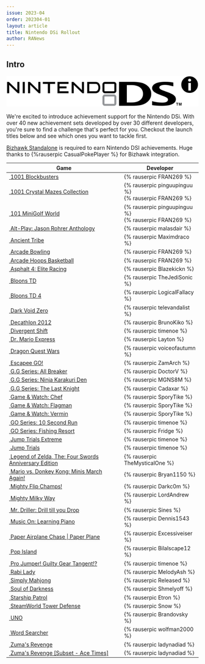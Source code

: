 ```yaml
---
issue: 2023-04
order: 202304-01
layout: article
title: Nintendo DSi Rollout
author: RANews
---
```


## Intro

<p align="center">
  <img src="img/DSi/Nintendo_DSi_logo_white.png" />
</p>

We're excited to introduce achievement support for the Nintendo DSi. With over 40 new achievement sets developed by over 30 different developers, you're sure to find a challenge that's perfect for you. Checkout the launch titles below and see which ones you want to tackle first.

[Bizhawk Standalone](https://tasvideos.org/BizHawk/ReleaseHistory) is required to earn Nintendo DSI achievements. Huge thanks to {%rauserpic CasualPokePlayer %} for Bizhawk integration.

| Game                                                                                                                                                                                                                                                                      | Developer                                               |
| ------------------------------------------------------------------------------------------------------------------------------------------------------------------------------------------------------------------------------------------------------------------------- | ------------------------------------------------------- |
| <a class="gameicon-link" href="https://retroachievements.org/game/22404" target="_blank" rel="noopener"> <img class="gameicon" src="https://media.retroachievements.org/Images/068079.png" alt=""> <span>1001 Blockbusters</span></a>                                     | {% rauserpic FRAN269 %}                                 |
| <a class="gameicon-link" href="https://retroachievements.org/game/22458" target="_blank" rel="noopener"> <img class="gameicon" src="https://media.retroachievements.org/Images/068078.png" alt=""> <span>1001 Crystal Mazes Collection</span></a>                         | {% rauserpic pinguupinguu %}<br>{% rauserpic FRAN269 %} |
| <a class="gameicon-link" href="https://retroachievements.org/game/22621" target="_blank" rel="noopener"> <img class="gameicon" src="https://media.retroachievements.org/Images/068695.png" alt=""> <span>101 MiniGolf World</span></a>                                    | {% rauserpic pinguupinguu %}<br>{% rauserpic FRAN269 %} |
| <a class="gameicon-link" href="https://retroachievements.org/game/22382" target="_blank" rel="noopener"> <img class="gameicon" src="https://media.retroachievements.org/Images/067273.png" alt=""> <span>Alt-Play: Jason Rohrer Anthology</span></a>                      | {% rauserpic malasdair %}                               |
| <a class="gameicon-link" href="https://retroachievements.org/game/22375" target="_blank" rel="noopener"> <img class="gameicon" src="https://media.retroachievements.org/Images/067376.png" alt=""> <span>Ancient Tribe</span></a>                                         | {% rauserpic Maximdraco %}                              |
| <a class="gameicon-link" href="https://retroachievements.org/game/22403" target="_blank" rel="noopener"> <img class="gameicon" src="https://media.retroachievements.org/Images/068081.png" alt=""> <span>Arcade Bowling</span></a>                                        | {% rauserpic FRAN269 %}                                 |
| <a class="gameicon-link" href="https://retroachievements.org/game/22351" target="_blank" rel="noopener"> <img class="gameicon" src="https://media.retroachievements.org/Images/068080.png" alt=""> <span>Arcade Hoops Basketball</span></a>                               | {% rauserpic FRAN269 %}                                 |
| <a class="gameicon-link" href="https://retroachievements.org/game/22331" target="_blank" rel="noopener"> <img class="gameicon" src="https://media.retroachievements.org/Images/067137.png" alt=""> <span>Asphalt 4: Elite Racing</span></a>                               | {% rauserpic Blazekickn %}                              |
| <a class="gameicon-link" href="https://retroachievements.org/game/22321" target="_blank" rel="noopener"> <img class="gameicon" src="https://media.retroachievements.org/Images/069236.png" alt=""> <span>Bloons TD</span></a>                                             | {% rauserpic TheJediSonic %}                            |
| <a class="gameicon-link" href="https://retroachievements.org/game/22319" target="_blank" rel="noopener"> <img class="gameicon" src="https://media.retroachievements.org/Images/067816.png" alt=""> <span>Bloons TD 4</span></a>                                           | {% rauserpic LogicalFallacy %}                          |
| <a class="gameicon-link" href="https://retroachievements.org/game/22311" target="_blank" rel="noopener"> <img class="gameicon" src="https://media.retroachievements.org/Images/067431.png" alt=""> <span>Dark Void Zero</span></a>                                        | {% rauserpic televandalist %}                           |
| <a class="gameicon-link" href="https://retroachievements.org/game/22405" target="_blank" rel="noopener"> <img class="gameicon" src="https://media.retroachievements.org/Images/067643.png" alt=""> <span>Decathlon 2012</span></a>                                        | {% rauserpic BrunoKiko %}                               |
| <a class="gameicon-link" href="https://retroachievements.org/game/22451" target="_blank" rel="noopener"> <img class="gameicon" src="https://media.retroachievements.org/Images/067708.png" alt=""> <span>Divergent Shift</span></a>                                       | {% rauserpic timenoe %}                                 |
| <a class="gameicon-link" href="https://retroachievements.org/game/22374" target="_blank" rel="noopener"> <img class="gameicon" src="https://media.retroachievements.org/Images/067316.png" alt=""> <span>Dr. Mario Express</span></a>                                     | {% rauserpic Layton %}                                  |
| <a class="gameicon-link" href="https://retroachievements.org/game/22308" target="_blank" rel="noopener"> <img class="gameicon" src="https://media.retroachievements.org/Images/067608.png" alt=""> <span>Dragon Quest Wars</span></a>                                     | {% rauserpic voiceofautumn %}                           |
| <a class="gameicon-link" href="https://retroachievements.org/game/22336" target="_blank" rel="noopener"> <img class="gameicon" src="https://media.retroachievements.org/Images/070815.png" alt=""> <span>Escapee GO!</span></a>                                           | {% rauserpic ZamArch %}                                 |
| <a class="gameicon-link" href="https://retroachievements.org/game/22314" target="_blank" rel="noopener"> <img class="gameicon" src="https://media.retroachievements.org/Images/068455.png" alt=""> <span>G.G Series: All Breaker</span></a>                               | {% rauserpic DoctorV %}                                 |
| <a class="gameicon-link" href="https://retroachievements.org/game/22377" target="_blank" rel="noopener"> <img class="gameicon" src="https://media.retroachievements.org/Images/067309.png" alt=""> <span>G.G Series: Ninja Karakuri Den</span></a>                        | {% rauserpic MGNS8M %}                                  |
| <a class="gameicon-link" href="https://retroachievements.org/game/22330" target="_blank" rel="noopener"> <img class="gameicon" src="https://media.retroachievements.org/Images/067162.png" alt=""> <span>G.G Series: The Last Knight</span></a>                           | {% rauserpic Cadaxar %}                                 |
| <a class="gameicon-link" href="https://retroachievements.org/game/22400" target="_blank" rel="noopener"> <img class="gameicon" src="https://media.retroachievements.org/Images/067367.png" alt=""> <span>Game & Watch: Chef</span></a>                                    | {% rauserpic SporyTike %}                               |
| <a class="gameicon-link" href="https://retroachievements.org/game/22433" target="_blank" rel="noopener"> <img class="gameicon" src="https://media.retroachievements.org/Images/067527.png" alt=""> <span>Game & Watch: Flagman</span></a>                                 | {% rauserpic SporyTike %}                               |
| <a class="gameicon-link" href="https://retroachievements.org/game/22437" target="_blank" rel="noopener"> <img class="gameicon" src="https://media.retroachievements.org/Images/067571.png" alt=""> <span>Game & Watch: Vermin</span></a>                                  | {% rauserpic SporyTike %}                               |
| <a class="gameicon-link" href="https://retroachievements.org/game/22435" target="_blank" rel="noopener"> <img class="gameicon" src="https://media.retroachievements.org/Images/067545.png" alt=""> <span>GO Series: 10 Second Run</span></a>                              | {% rauserpic timenoe %}                                 |
| <a class="gameicon-link" href="https://retroachievements.org/game/22363" target="_blank" rel="noopener"> <img class="gameicon" src="https://media.retroachievements.org/Images/067556.png" alt=""> <span>GO Series: Fishing Resort</span></a>                             | {% rauserpic Fridge %}                                  |
| <a class="gameicon-link" href="https://retroachievements.org/game/22412" target="_blank" rel="noopener"> <img class="gameicon" src="https://media.retroachievements.org/Images/067692.png" alt=""> <span>Jump Trials Extreme</span></a>                                   | {% rauserpic timenoe %}                                 |
| <a class="gameicon-link" href="https://retroachievements.org/game/22440" target="_blank" rel="noopener"> <img class="gameicon" src="https://media.retroachievements.org/Images/067684.png" alt=""> <span>Jump Trials</span></a>                                           | {% rauserpic timenoe %}                                 |
| <a class="gameicon-link" href="https://retroachievements.org/game/22310" target="_blank" rel="noopener"> <img class="gameicon" src="https://media.retroachievements.org/Images/067821.png" alt=""> <span>Legend of Zelda, The: Four Swords Anniversary Edition</span></a> | {% rauserpic TheMysticalOne %}                          |
| <a class="gameicon-link" href="https://retroachievements.org/game/22373" target="_blank" rel="noopener"> <img class="gameicon" src="https://media.retroachievements.org/Images/067683.png" alt=""> <span>Mario vs. Donkey Kong: Minis March Again!</span></a>             | {% rauserpic Bryan1150 %}                               |
| <a class="gameicon-link" href="https://retroachievements.org/game/22325" target="_blank" rel="noopener"> <img class="gameicon" src="https://media.retroachievements.org/Images/067235.png" alt=""> <span>Mighty Flip Champs!</span></a>                                   | {% rauserpic Darkc0m %}                                 |
| <a class="gameicon-link" href="https://retroachievements.org/game/22326" target="_blank" rel="noopener"> <img class="gameicon" src="https://media.retroachievements.org/Images/067306.png" alt=""> <span>Mighty Milky Way</span></a>                                      | {% rauserpic LordAndrew %}                              |
| <a class="gameicon-link" href="https://retroachievements.org/game/22323" target="_blank" rel="noopener"> <img class="gameicon" src="https://media.retroachievements.org/Images/067194.png" alt=""> <span>Mr. Driller: Drill till you Drop</span></a>                      | {% rauserpic Sines %}                                   |
| <a class="gameicon-link" href="https://retroachievements.org/game/22332" target="_blank" rel="noopener"> <img class="gameicon" src="https://media.retroachievements.org/Images/069414.png" alt=""> <span>Music On: Learning Piano</span></a>                              | {% rauserpic Dennis1543 %}                              |
| <a class="gameicon-link" href="https://retroachievements.org/game/22358" target="_blank" rel="noopener"> <img class="gameicon" src="https://media.retroachievements.org/Images/067228.png" alt=""> <span>Paper Airplane Chase \| Paper Plane</span></a>                   | {% rauserpic Excessiveiser %}                           |
| <a class="gameicon-link" href="https://retroachievements.org/game/23789" target="_blank" rel="noopener"> <img class="gameicon" src="https://media.retroachievements.org/Images/071295.png" alt=""> <span>Pop Island</span></a>                                            | {% rauserpic Bilalscape12 %}                            |
| <a class="gameicon-link" href="https://retroachievements.org/game/22455" target="_blank" rel="noopener"> <img class="gameicon" src="https://media.retroachievements.org/Images/067781.png" alt=""> <span>Pro Jumper! Guilty Gear Tangent!?</span></a>                     | {% rauserpic timenoe %}                                 |
| <a class="gameicon-link" href="https://retroachievements.org/game/22376" target="_blank" rel="noopener"> <img class="gameicon" src="https://media.retroachievements.org/Images/067451.png" alt=""> <span>Rabi Lady</span></a>                                             | {% rauserpic MelodyAsh %}                               |
| <a class="gameicon-link" href="https://retroachievements.org/game/22392" target="_blank" rel="noopener"> <img class="gameicon" src="https://media.retroachievements.org/Images/069993.png" alt=""> <span>Simply Mahjong</span></a>                                        | {% rauserpic Released %}                                |
| <a class="gameicon-link" href="https://retroachievements.org/game/22338" target="_blank" rel="noopener"> <img class="gameicon" src="https://media.retroachievements.org/Images/067280.png" alt=""> <span>Soul of Darkness</span></a>                                      | {% rauserpic Shmelyoff %}                               |
| <a class="gameicon-link" href="https://retroachievements.org/game/22327" target="_blank" rel="noopener"> <img class="gameicon" src="https://media.retroachievements.org/Images/069951.png" alt=""> <span>Starship Patrol</span></a>                                       | {% rauserpic Etron %}                                   |
| <a class="gameicon-link" href="https://retroachievements.org/game/22307" target="_blank" rel="noopener"> <img class="gameicon" src="https://media.retroachievements.org/Images/069402.png" alt=""> <span>SteamWorld Tower Defense</span></a>                              | {% rauserpic Snow %}                                    |
| <a class="gameicon-link" href="https://retroachievements.org/game/22379" target="_blank" rel="noopener"> <img class="gameicon" src="https://media.retroachievements.org/Images/069121.png" alt=""> <span>UNO</span></a>                                                   | {% rauserpic Brandovsky %}                              |
| <a class="gameicon-link" href="https://retroachievements.org/game/22369" target="_blank" rel="noopener"> <img class="gameicon" src="https://media.retroachievements.org/Images/067301.png" alt=""> <span>Word Searcher</span></a>                                         | {% rauserpic wolfman2000 %}                             |
| <a class="gameicon-link" href="https://retroachievements.org/game/18547" target="_blank" rel="noopener"> <img class="gameicon" src="https://media.retroachievements.org/Images/067135.png" alt=""> <span>Zuma's Revenge</span></a>                                        | {% rauserpic ladynadiad %}                              |
| <a class="gameicon-link" href="https://retroachievements.org/game/22525" target="_blank" rel="noopener"> <img class="gameicon" src="https://media.retroachievements.org/Images/071346.png" alt=""> <span>Zuma's Revenge [Subset - Ace Times]</span></a>                   | {% rauserpic ladynadiad %}                              |
